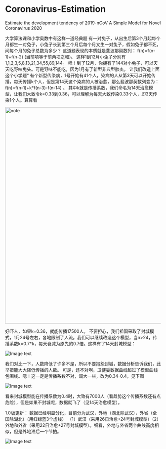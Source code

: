 # Coronavirus-Estimation
Estimate the development tendency of 2019-nCoV
A Simple Model for Novel Coronavirus 2020

大学算法课和小学奥数中有这样一道经典题
有一对兔子，从出生后第3个月起每个月都生一对兔子，小兔子长到第三个月后每个月又生一对兔子，假如兔子都不死，问每个月的兔子总数为多少？ 
这道题表现的本质就是斐波那契数列：
f(n)=f(n-1)+f(n-2) (当前项等于前两项之和)。 
这样1到12月小兔子分别有1,1,2,3,5,8,13,21,34,55,89,144。 哇！到了12月，你拥有了144对小兔子，可以天天吃野味兔头。可是野味不能吃，因为1月有了新型非典型肺炎。
让我们改造上面这个小学题“
有个新型传染病，1号开始有41个人，染病的人从第3天可以开始传播，每天传播k个人，但是第14天这个染病的人被治愈，那么斐波那契数列变为：
f(n)=f(n-1)+k*f(n-3)-f(n-14) 。
其中k就是传播系数，我们命名为14天治愈模型，让我们大致令k=0.33到0.36，可以理解为每天大致传染0.33个人，即3天传染1个人。算算看

<img src="https://github.com/JunjieZhouwust/Coronavirus-Estimation/tree/master/images/image1.png" width="700" alt="note"/>

好吓人，如果k=0.36，就能传播17500人。
  不要担心，我们祖国采取了封城模式，1月24号左右，各地限制了人流。我们可以继续改造这个模型，当n>24，传播系数k=0.7*k，每天衰减为原先的0.7倍。这样有了14天封城模型：
  
![Image text](https://github.com/JunjieZhouwust/Coronavirus-Estimation/tree/master/images/image2.png)

我们对比一下，人数降低了许多不是，所以不要抱怨封城，数据分析告诉我们，此举措能大大降低传播的人数。
可是，还不对啊，卫健委数据曲线超过了模型曲线包围线。嗯！这一定是传播系数不对，调大一些，改为0.34-0.4，见下图

![Image text](https://github.com/JunjieZhouwust/Coronavirus-Estimation/tree/master/images/image3.png)
 
看来封城模型能在传播系数为0.4时，大致有7000人（看趋势这个传播系数还有点危险），但是如果不封城呢，数据就飞了（见14天治愈模型）。

1.0版更新：
数据已经明显分化，目前分为武汉，外地（湖北除武汉），外省（全国除湖北）（用红绿蓝3个虚线） （1）武汉（采用26日治愈+24号封城模型）（2）外地和外省（采用22日治愈+27号封城模型）。细看，外地与外省两个曲线高度相似，但是外地滞后一个节拍。

![Image text](https://github.com/JunjieZhouwust/Coronavirus-Estimation/tree/master/images/image4.png)
